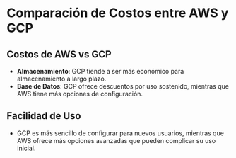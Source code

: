 # Comparación de Costos entre AWS y GCP

## Costos de AWS vs GCP
- **Almacenamiento**: GCP tiende a ser más económico para almacenamiento a largo plazo.
- **Base de Datos**: GCP ofrece descuentos por uso sostenido, mientras que AWS tiene más opciones de configuración.

## Facilidad de Uso
- GCP es más sencillo de configurar para nuevos usuarios, mientras que AWS ofrece más opciones avanzadas que pueden complicar su uso inicial.
